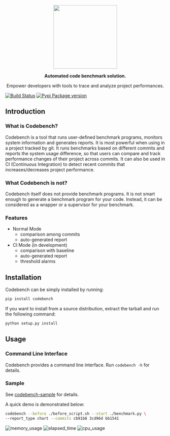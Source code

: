<p align="center">
  <a href="https://github.com/li-boxuan/codebench">
    <img src="https://user-images.githubusercontent.com/25746010/49685836-0ec63580-fb26-11e8-8c33-d8597319d15b.png" width=200>
  </a>
</p>

<p align="center"><b>Automated code benchmark solution.</b></p>
<p align="center">Empower developers with tools to trace and analyze project performances.</p>

[![Build Status](https://travis-ci.org/li-boxuan/tutoria.svg?branch=master)](https://travis-ci.org/li-boxuan/codebench)
[![Pypi Package version](https://img.shields.io/pypi/v/codebench.svg)](https://pypi.org/project/codebench/)

## Introduction

### What is Codebench?

Codebench is a tool that runs user-defined benchmark programs, monitors system
information and generates reports. It is most powerful when using in a project
tracked by git. It runs benchmarks based on different commits and reports the
system usage difference, so that users can compare and track performance
changes of their project across commits. It can also be used in CI (Continuous
Integration) to detect recent commits that increases/decreases project
performance.

### What Codebench is not?

Codebench itself does not provide benchmark programs. It is not smart
enough to generate a benchmark program for your code. Instead, it can be
considered as a wrapper or a supervisor for your benchmark.

### Features

- Normal Mode
    - comparison among commits
    - auto-generated report
- CI Mode (in development)
    - comparison with baseline
    - auto-generated report
    - threshold alarms

## Installation

Codebench can be simply installed by running:

```bash
pip install codebench
```

If you want to install from a source distribution,
extract the tarball and run the following command:

```bash
python setup.py install
```

## Usage

### Command Line Interface

Codebench provides a command line interface. Run `codebench -h` for details.

### Sample

See [codebench-sample](https://github.com/li-boxuan/codebench-sample)
for details.

A quick demo is demonstrated below:

```bash
codebench --before ./before_script.sh --start ./benchmark.py \
--report_type chart --commits cb91b8 3cd96d bb1541
```

![memory_usage](https://user-images.githubusercontent.com/25746010/49643853-c0dffd80-fa51-11e8-8ffb-95da64347a41.png)
![elapsed_time](https://user-images.githubusercontent.com/25746010/49643851-c0476700-fa51-11e8-8014-064c666336e7.png)
![cpu_usage](https://user-images.githubusercontent.com/25746010/49643850-c0476700-fa51-11e8-9d28-5dbe818a3bf3.png)
